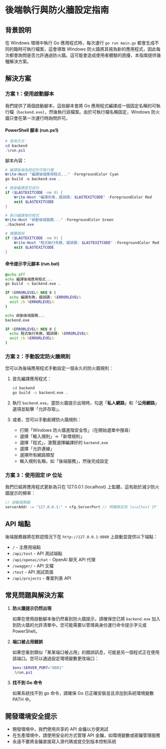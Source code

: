 # 後端執行與防火牆設定指南

## 背景說明

在 Windows 環境中執行 Go 應用程式時，每次運行 `go run main.go` 都會生成不同的臨時可執行檔案，這會導致 Windows 防火牆將其視為新的應用程式，因此每次都會詢問是否允許通過防火牆。這可能會造成使用者體驗的困擾，本指南提供幾種解決方案。

## 解決方案

### 方案 1：使用啟動腳本

我們提供了兩個啟動腳本，這些腳本會將 Go 應用程式編譯成一個固定名稱的可執行檔（`backend.exe`），然後執行該檔案。由於可執行檔名稱固定，Windows 防火牆只會在第一次運行時詢問許可。

#### PowerShell 腳本 (run.ps1)

```powershell
# 使用方式：
cd backend
.\run.ps1
```

腳本內容：

```powershell
# 編譯後端為固定的可執行檔
Write-Host "編譯後端應用程式..." -ForegroundColor Cyan
go build -o backend.exe .

# 檢查編譯是否成功
if ($LASTEXITCODE -ne 0) {
    Write-Host "編譯失敗，錯誤碼: $LASTEXITCODE" -ForegroundColor Red
    exit $LASTEXITCODE
}

# 執行編譯後的程式
Write-Host "啟動後端服務..." -ForegroundColor Green
./backend.exe

# 捕獲錯誤
if ($LASTEXITCODE -ne 0) {
    Write-Host "程式執行失敗，錯誤碼: $LASTEXITCODE" -ForegroundColor Red
    exit $LASTEXITCODE
}
```

#### 命令提示字元腳本 (run.bat)

```bat
@echo off
echo 編譯後端應用程式...
go build -o backend.exe .

IF %ERRORLEVEL% NEQ 0 (
  echo 編譯失敗，錯誤碼: %ERRORLEVEL%
  exit /b %ERRORLEVEL%
)

echo 啟動後端服務...
backend.exe

IF %ERRORLEVEL% NEQ 0 (
  echo 程式執行失敗，錯誤碼: %ERRORLEVEL%
  exit /b %ERRORLEVEL%
)
```

### 方案 2：手動設定防火牆規則

您可以為後端應用程式手動設定一個永久的防火牆規則：

1. 首先編譯應用程式：

   ```bash
   cd backend
   go build -o backend.exe .
   ```

2. 執行 `backend.exe`，當防火牆提示出現時，勾選「**私人網路**」和「**公用網路**」選項並點擊「允許存取」。

3. 或者，您可以手動創建防火牆規則：

   - 打開「Windows 防火牆進階安全性」（在開始選單中搜尋）
   - 選擇「輸入規則」→「新增規則」
   - 選擇「程式」，瀏覽選擇編譯好的 `backend.exe`
   - 選擇「允許連線」
   - 選擇所有網路類型
   - 輸入規則名稱，如「後端服務」，然後完成設定

### 方案 3：使用固定 IP 位址

我們已經將應用程式更新為只在 127.0.0.1 (localhost) 上監聽，這有助於減少防火牆提示的頻率：

```go
// 啟動服務器
serverAddr := "127.0.0.1:" + cfg.ServerPort // 明確綁定到 localhost IP
```

## API 端點

後端服務器將在默認情況下在 `http://127.0.0.1:8080` 上啟動並提供以下端點：

- `/` - 主應用端點
- `/api/test` - API 測試端點
- `/api/openai/chat` - OpenAI 聊天 API 代理
- `/swagger/` - API 文檔
- `/test` - API 測試頁面
- `/api/projects` - 專案列表 API

## 常見問題與解決方案

1. **防火牆提示仍然出現**

   如果在使用啟動腳本後仍然看到防火牆提示，請確保您已將 `backend.exe` 加入到防火牆的允許清單中。您可能需要以管理員身份運行命令提示字元或 PowerShell。

2. **端口被占用錯誤**

   如果您看到類似「某某端口被占用」的錯誤訊息，可能是另一個程式正在使用該端口。您可以通過設定環境變數更改端口：

   ```powershell
   $env:SERVER_PORT="8081"
   .\run.ps1
   ```

3. **找不到 Go 命令**

   如果系統找不到 go 命令，請確保 Go 已正確安裝並且添加到系統環境變數 PATH 中。

## 開發環境安全提示

- 開發環境中，我們使用共享的 API 金鑰以方便測試
- 在生產環境中，請使用安全的方式管理 API 金鑰，如環境變數或密鑰管理服務
- 永遠不要將金鑰直接寫入源代碼或提交到版本控制系統
